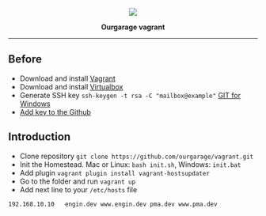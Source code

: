 <p align="center"><img src="http://images.vfl.ru/ii/1484224991/e0d4ec6d/15641949.png"></p>

<p align="center">
<strong>Ourgarage vagrant</strong>
</p>

***
## Before
- Download and install [Vagrant](https://www.vagrantup.com/downloads.html)
- Download and install  [Virtualbox](https://www.virtualbox.org/wiki/Downloads)
- Generate SSH key `ssh-keygen -t rsa -C "mailbox@example"`    [GIT for Windows](https://git-for-windows.github.io/index.html)
- [Add key to the Github](https://github.com/settings/keys)

## Introduction
- Clone repository `git clone https://github.com/ourgarage/vagrant.git`
- Init the Homestead. Mac or Linux: `bash init.sh`, Windows: `init.bat`
- Add plugin `vagrant plugin install vagrant-hostsupdater`
- Go to the folder and run `vagrant up`
- Add next line to your `/etc/hosts` file

```
192.168.10.10   engin.dev www.engin.dev pma.dev www.pma.dev
```
